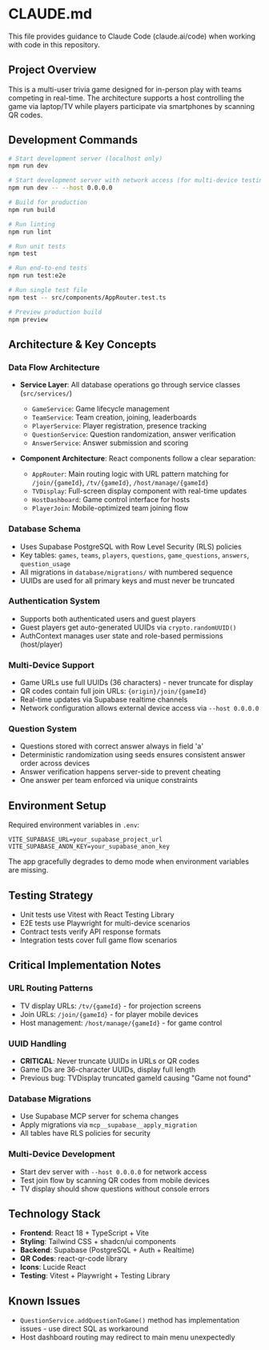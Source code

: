 # CLAUDE.md

This file provides guidance to Claude Code (claude.ai/code) when working with code in this repository.

## Project Overview

This is a multi-user trivia game designed for in-person play with teams competing in real-time. The architecture supports a host controlling the game via laptop/TV while players participate via smartphones by scanning QR codes.

## Development Commands

```bash
# Start development server (localhost only)
npm run dev

# Start development server with network access (for multi-device testing)
npm run dev -- --host 0.0.0.0

# Build for production
npm run build

# Run linting
npm run lint

# Run unit tests
npm test

# Run end-to-end tests
npm run test:e2e

# Run single test file
npm test -- src/components/AppRouter.test.ts

# Preview production build
npm preview
```

## Architecture & Key Concepts

### Data Flow Architecture
- **Service Layer**: All database operations go through service classes (`src/services/`)
  - `GameService`: Game lifecycle management
  - `TeamService`: Team creation, joining, leaderboards
  - `PlayerService`: Player registration, presence tracking
  - `QuestionService`: Question randomization, answer verification
  - `AnswerService`: Answer submission and scoring

- **Component Architecture**: React components follow a clear separation:
  - `AppRouter`: Main routing logic with URL pattern matching for `/join/{gameId}`, `/tv/{gameId}`, `/host/manage/{gameId}`
  - `TVDisplay`: Full-screen display component with real-time updates
  - `HostDashboard`: Game control interface for hosts
  - `PlayerJoin`: Mobile-optimized team joining flow

### Database Schema
- Uses Supabase PostgreSQL with Row Level Security (RLS) policies
- Key tables: `games`, `teams`, `players`, `questions`, `game_questions`, `answers`, `question_usage`
- All migrations in `database/migrations/` with numbered sequence
- UUIDs are used for all primary keys and must never be truncated

### Authentication System
- Supports both authenticated users and guest players
- Guest players get auto-generated UUIDs via `crypto.randomUUID()`
- AuthContext manages user state and role-based permissions (host/player)

### Multi-Device Support
- Game URLs use full UUIDs (36 characters) - never truncate for display
- QR codes contain full join URLs: `{origin}/join/{gameId}`
- Real-time updates via Supabase realtime channels
- Network configuration allows external device access via `--host 0.0.0.0`

### Question System
- Questions stored with correct answer always in field 'a'
- Deterministic randomization using seeds ensures consistent answer order across devices
- Answer verification happens server-side to prevent cheating
- One answer per team enforced via unique constraints

## Environment Setup

Required environment variables in `.env`:
```
VITE_SUPABASE_URL=your_supabase_project_url
VITE_SUPABASE_ANON_KEY=your_supabase_anon_key
```

The app gracefully degrades to demo mode when environment variables are missing.

## Testing Strategy

- Unit tests use Vitest with React Testing Library
- E2E tests use Playwright for multi-device scenarios
- Contract tests verify API response formats
- Integration tests cover full game flow scenarios

## Critical Implementation Notes

### URL Routing Patterns
- TV display URLs: `/tv/{gameId}` - for projection screens
- Join URLs: `/join/{gameId}` - for player mobile devices
- Host management: `/host/manage/{gameId}` - for game control

### UUID Handling
- **CRITICAL**: Never truncate UUIDs in URLs or QR codes
- Game IDs are 36-character UUIDs, display full length
- Previous bug: TVDisplay truncated gameId causing "Game not found"

### Database Migrations
- Use Supabase MCP server for schema changes
- Apply migrations via `mcp__supabase__apply_migration`
- All tables have RLS policies for security

### Multi-Device Development
- Start dev server with `--host 0.0.0.0` for network access
- Test join flow by scanning QR codes from mobile devices
- TV display should show questions without console errors

## Technology Stack

- **Frontend**: React 18 + TypeScript + Vite
- **Styling**: Tailwind CSS + shadcn/ui components
- **Backend**: Supabase (PostgreSQL + Auth + Realtime)
- **QR Codes**: react-qr-code library
- **Icons**: Lucide React
- **Testing**: Vitest + Playwright + Testing Library

## Known Issues

- `QuestionService.addQuestionToGame()` method has implementation issues - use direct SQL as workaround
- Host dashboard routing may redirect to main menu unexpectedly